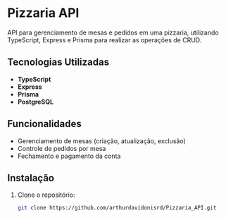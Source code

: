 # Pizzaria API

API para gerenciamento de mesas e pedidos em uma pizzaria, utilizando TypeScript, Express e Prisma para realizar as operações de CRUD.

## Tecnologias Utilizadas

- **TypeScript**
- **Express**
- **Prisma**
- **PostgreSQL**

## Funcionalidades

- Gerenciamento de mesas (criação, atualização, exclusão)
- Controle de pedidos por mesa
- Fechamento e pagamento da conta

## Instalação

1. Clone o repositório:
   ```bash
   git clone https://github.com/arthurdavidonisrd/Pizzaria_API.git
